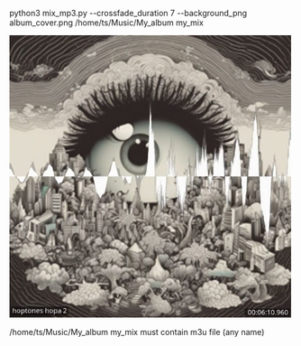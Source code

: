python3 mix_mp3.py --crossfade_duration 7 --background_png album_cover.png /home/ts/Music/My_album my_mix


<img width="500" alt="LR-Lector_Replacer" src="https://github.com/stpf99/album_m3u_cover_to_promo-video/blob/39fd6afb0f5b373a07f2c3b26a61dac5b85d91ef/screen.jpg">

/home/ts/Music/My_album my_mix must contain m3u file (any name)
